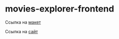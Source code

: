 # movies-explorer-frontend
Ссылка на [макет](https://disk.yandex.ru/d/xajJ96e1W95iEQ)

Ссылка на [сайт](https://artur766.github.io/movies-explorer-frontend/)